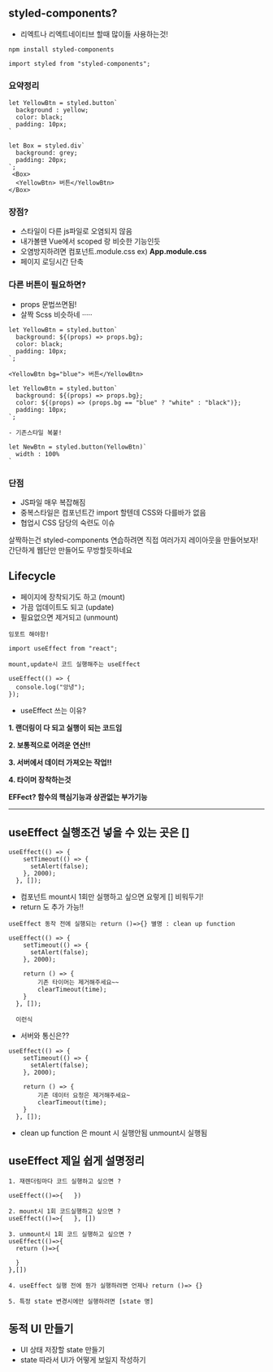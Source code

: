 ## styled-components?

- 리엑트나 리엑트네이티브 할때 많이들 사용하는것!

```
npm install styled-components

import styled from "styled-components";
```

### 요약정리

```
let YellowBtn = styled.button`
  background : yellow;
  color: black;
  padding: 10px;
`

let Box = styled.div`
  background: grey;
  padding: 20px;
`;
 <Box>
  <YellowBtn> 버튼</YellowBtn>
</Box>
```

### 장점?

- 스타일이 다른 js파일로 오염되지 않음
- 내가볼땐 Vue에서 scoped 랑 비슷한 기능인듯
- 오염방지하려면 컴포넌트.module.css ex) **App.module.css**
- 페이지 로딩시간 단축

### 다른 버튼이 필요하면?

- props 문법쓰면됨!
- 살짝 Scss 비슷하네 ·····

```
let YellowBtn = styled.button`
  background: ${(props) => props.bg};
  color: black;
  padding: 10px;
`;

<YellowBtn bg="blue"> 버튼</YellowBtn>

let YellowBtn = styled.button`
  background: ${(props) => props.bg};
  color: ${(props) => (props.bg == "blue" ? "white" : "black")};
  padding: 10px;
`;

- 기존스타일 복붙!

let NewBtn = styled.button(YellowBtn)`
  width : 100%
`
```

### 단점

- JS파일 매우 복잡해짐
- 중복스타일은 컴포넌트간 import 할텐데 CSS와 다를바가 없음
- 협업시 CSS 담당의 숙련도 이슈

살짝하는건 styled-components 연습하려면 직접 여러가지 레이아웃을 만들어보자! 간단하게 웹단만 만들어도 무방할듯하네요

## Lifecycle

- 페이지에 장착되기도 하고 (mount)
- 가끔 업데이트도 되고 (update)
- 필요없으면 제거되고 (unmount)

```
임포트 해야함!

import useEffect from "react";

mount,update시 코드 실행해주는 useEffect

useEffect(() => {
  console.log("앙녕");
});
```

- useEffect 쓰는 이유?

**1. 랜더링이 다 되고 실행이 되는 코드임**

**2. 보통적으로 어려운 연산!!**

**3. 서버에서 데이터 가져오는 작업!!**

**4. 타이머 장착하는것**

**EFFect? 함수의 핵심기능과 상관없는 부가기능**

---

## useEffect 실행조건 넣을 수 있는 곳은 []

```
useEffect(() => {
    setTimeout(() => {
      setAlert(false);
    }, 2000);
  }, []);
```

- 컴포넌트 mount시 1회만 실행하고 싶으면 요렇게 [] 비워두기!
- return 도 추가 가능!!

```
useEffect 동작 전에 실행되는 return ()=>{} 별명 : clean up function

useEffect(() => {
    setTimeout(() => {
      setAlert(false);
    }, 2000);

    return () => {
        기존 타이머는 제거해주세요~~
        clearTimeout(time);
    }
  }, []);

  이런식
```

- 서버와 통신은??

```
useEffect(() => {
    setTimeout(() => {
      setAlert(false);
    }, 2000);

    return () => {
        기존 데이터 요청은 제거해주세요~
        clearTimeout(time);
    }
  }, []);
```

- clean up function 은 mount 시 실행안됨 unmount시 실행됨

## useEffect 제일 쉽게 설명정리

```
1. 재렌더링마다 코드 실행하고 싶으면 ?

useEffect(()=>{   })

2. mount시 1회 코드실행하고 싶으면 ?
useEffect(()=>{   }, [])

3. unmount시 1회 코드 실행하고 싶으면 ?
useEffect(()=>{
  return ()=>{

  }
},[])

4. useEffect 실행 전에 뭔가 실행하려면 언제나 return ()=> {}

5. 특정 state 변경시에만 실행하려면 [state 명]

```

## 동적 UI 만들기

- UI 상태 저장할 state 만들기
- state 따라서 UI가 어떻게 보일지 작성하기
